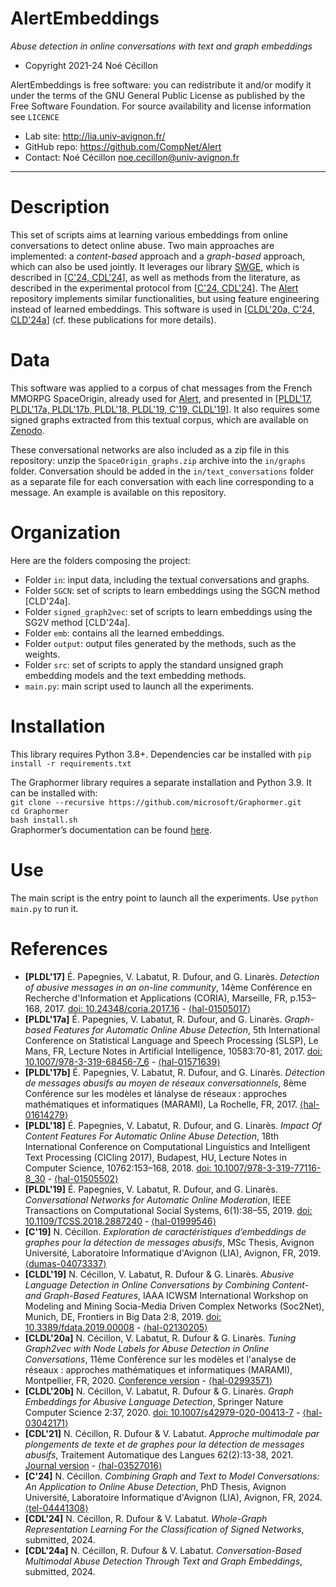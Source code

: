 AlertEmbeddings
=======
*Abuse detection in online conversations with text and graph embeddings*

* Copyright 2021-24 Noé Cécillon

AlertEmbeddings is free software: you can redistribute it and/or modify it under the terms of the GNU General Public License as published by the Free Software Foundation. For source availability and license information see `LICENCE`

* Lab site: http://lia.univ-avignon.fr/
* GitHub repo: https://github.com/CompNet/Alert
* Contact: Noé Cécillon <noe.cecillon@univ-avignon.fr>

-----------------------------------------------------------------------


# Description
This set of scripts aims at learning various embeddings from online conversations to detect online abuse. Two main approaches are implemented: a *content-based* approach and a *graph-based* approach, which can also be used jointly. It leverages our library [SWGE](https://github.com/CompNet/SWGE), which is described in [[C'24, CDL'24](#references)], as well as methods from the literature, as described in the experimental protocol from [[C'24, CDL'24](#references)]. The [Alert](https://github.com/CompNet/Alert) repository implements similar functionalities, but using feature engineering instead of learned embeddings. This software is used in [[CLDL'20a, C'24, CLD'24a](#references)] (cf. these publications for more details).


# Data
This software was applied to a corpus of chat messages from the French MMORPG SpaceOrigin, already used for [Alert](https://github.com/CompNet/Alert), and presented in [[PLDL'17, PLDL'17a, PLDL'17b, PLDL'18, PLDL'19, C'19, CLDL'19](#references)]. It also requires some signed graphs extracted from this textual corpus, which are available on [Zenodo](https://doi.org/10.5281/zenodo.11617245). 

These conversational networks are also included as a zip file in this repository:  unzip the `SpaceOrigin_graphs.zip` archive into the `in/graphs` folder. Conversation should be added in the `in/text_conversations` folder as a separate file for each conversation with each line corresponding to a message. An example is available on this repository.


# Organization
Here are the folders composing the project:
* Folder `in`: input data, including the textual conversations and graphs.
* Folder `SGCN`: set of scripts to learn embeddings using the SGCN method [CLD'24a].
* Folder `signed_graph2vec`: set of scripts to learn embeddings using the SG2V method [CLD'24a].
* Folder `emb`: contains all the learned embeddings. 
* Folder `output`: output files generated by the methods, such as the weights.
* Folder `src`: set of scripts to apply the standard unsigned graph embedding models and the text embedding methods.
* `main.py`: main script used to launch all the experiments.


# Installation
This library requires Python 3.8+. Dependencies car be installed with ```pip install -r requirements.txt```

The Graphormer library requires a separate installation and Python 3.9. 
It can be installed with: \
```git clone --recursive https://github.com/microsoft/Graphormer.git``` \
```cd Graphormer``` \
```bash install.sh``` \
 Graphormer’s documentation can be found [here](https://graphormer.readthedocs.io/en/latest/).

# Use
The main script is the entry point to launch all the experiments. Use `python main.py` to run it.


# References
* **[PLDL'17]** É. Papegnies, V. Labatut, R. Dufour, and G. Linarès. *Detection of abusive messages in an on-line community*, 14ème Conférence en Recherche d'Information et Applications (CORIA), Marseille, FR, p.153–168, 2017. [doi: 10.24348/coria.2017.16](https://doi.org/10.24348/coria.2017.16) - [⟨hal-01505017⟩](https://hal.archives-ouvertes.fr/hal-01505017)
* **[PLDL'17a]** É. Papegnies, V. Labatut, R. Dufour, and G. Linarès. *Graph-based Features for Automatic Online Abuse Detection*, 5th International Conference on Statistical Language and Speech Processing (SLSP), Le Mans, FR, Lecture Notes in Artificial Intelligence, 10583:70-81, 2017. [doi: 10.1007/978-3-319-68456-7_6](https://doi.org/10.1007/978-3-319-68456-7_6) - [⟨hal-01571639⟩](https://hal.archives-ouvertes.fr/hal-01571639)
* **[PLDL'17b]** É. Papegnies, V. Labatut, R. Dufour, and G. Linarès. *Détection de messages abusifs au moyen de réseaux conversationnels*, 8ème Conférence sur les modèles et lánalyse de réseaux : approches mathématiques et informatiques (MARAMI), La Rochelle, FR, 2017. [⟨hal-01614279⟩](https://hal.archives-ouvertes.fr/hal-01614279)
* **[PLDL'18]** É. Papegnies, V. Labatut, R. Dufour, and G. Linarès. *Impact Of Content Features For Automatic Online Abuse Detection*, 18th International Conference on Computational Linguistics and Intelligent Text Processing (CICling 2017), Budapest, HU, Lecture Notes in Computer Science, 10762:153–168, 2018. [doi: 10.1007/978-3-319-77116-8_30](https://doi.org/10.1007/978-3-319-77116-8_30) - [⟨hal-01505502⟩](https://hal.archives-ouvertes.fr/hal-01505502)
* **[PLDL'19]** É. Papegnies, V. Labatut, R. Dufour, and G. Linarès. *Conversational Networks for Automatic Online Moderation*, IEEE Transactions on Computational Social Systems, 6(1):38–55, 2019. [doi: 10.1109/TCSS.2018.2887240](https://doi.org/10.1109/TCSS.2018.2887240) - [⟨hal-01999546⟩](https://hal.archives-ouvertes.fr/hal-01999546)
* **[C'19]** N. Cécillon. *Exploration de caractéristiques d’embeddings de graphes pour la détection de messages abusifs*, MSc Thesis, Avignon Université, Laboratoire Informatique d'Avignon (LIA), Avignon, FR, 2019. [⟨dumas-04073337⟩](https://dumas.ccsd.cnrs.fr/dumas-04073337)
* **[CLDL'19]** N. Cécillon, V. Labatut, R. Dufour & G. Linarès. *Abusive Language Detection in Online Conversations by Combining Content- and Graph-Based Features*, IAAA ICWSM International Workshop on Modeling and Mining Socia-Media Driven Complex Networks (Soc2Net), Munich, DE, Frontiers in Big Data 2:8, 2019. [doi: 10.3389/fdata.2019.00008](https://doi.org/10.3389/fdata.2019.00008) - [⟨hal-02130205⟩](https://hal.archives-ouvertes.fr/hal-02130205)
* **[CLDL'20a]** N. Cécillon, V. Labatut, R. Dufour & G. Linarès. *Tuning Graph2vec with Node Labels for Abuse Detection in Online Conversations*, 11ème Conférence sur les modèles et l'analyse de réseaux : approches mathématiques et informatiques (MARAMI), Montpellier, FR, 2020. [Conference version](http://ceur-ws.org/Vol-2750/paper8.pdf) - [⟨hal-02993571⟩](https://hal.archives-ouvertes.fr/hal-02993571)
* **[CLDL'20b]** N. Cécillon, V. Labatut, R. Dufour & G. Linarès. *Graph Embeddings for Abusive Language Detection*, Springer Nature Computer Science 2:37, 2020. [doi: 10.1007/s42979-020-00413-7](http://doi.org/10.1007/s42979-020-00413-7) - [⟨hal-03042171⟩](https://hal.archives-ouvertes.fr/hal-03042171)
* **[CDL'21]** N. Cécillon, R. Dufour & V. Labatut. *Approche multimodale par plongements de texte et de graphes pour la détection de messages abusifs*, Traitement Automatique des Langues 62(2):13-38, 2021. [Journal version](https://www.atala.org/content/tal_62_2_-0) - [⟨hal-03527016⟩](https://hal.archives-ouvertes.fr/hal-03527016)
* **[C'24]** N. Cécillon. *Combining Graph and Text to Model Conversations: An Application to Online Abuse Detection*, PhD Thesis, Avignon Université, Laboratoire Informatique d'Avignon (LIA), Avignon, FR, 2024. [⟨tel-04441308⟩](https://hal.archives-ouvertes.fr/tel-04441308)
* **[CDL'24]** N. Cécillon, R. Dufour & V. Labatut. *Whole-Graph Representation Learning For the Classification of Signed Networks*, submitted, 2024.
* **[CDL'24a]** N. Cécillon, R. Dufour & V. Labatut. *Conversation-Based Multimodal Abuse Detection Through Text and Graph Embeddings*, submitted, 2024.
